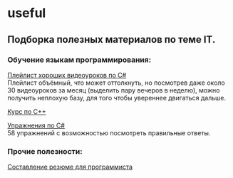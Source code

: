 # useful
## Подборка полезных материалов по теме IT.

### Обучение языкам программирования:
[Плейлист хороших видеоуроков по C#](https://www.youtube.com/playlist?list=PLQOaTSbfxUtD6kMmAYc8Fooqya3pjLs1N)
<br> Плейлист объёмный, что может оттолкнуть, но посмотрев даже около 30 видеоуроков за месяц (выделить пару вечеров в неделю), можно получить неплохую базу, для того чтобы увереннее двигаться дальше.

[Курс по C++](https://education.yandex.ru/handbook/cpp)

[Упражнения по C#](https://www.schoolsw3.com/cs/exercise.php)
<br> 58 упражнений с возможностью посмотреть правильные ответы.

### Прочие полезности:
[Составление резюме для программиста](https://habr.com/ru/companies/netologyru/articles/726812)
